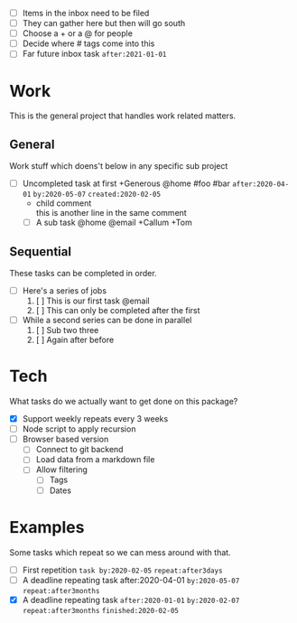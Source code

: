 - [ ] Items in the inbox need to be filed
- [ ] They can gather here but then will go south
- [ ] Choose a + or a @ for people
- [ ] Decide where # tags come into this
- [ ] Far future inbox task `after:2021-01-01`

# Work

This is the general project that handles work related matters.

## General

Work stuff which doens't below in any specific sub project

- [ ] Uncompleted task at first +Generous @home #foo #bar
      `after:2020-04-01` `by:2020-05-07` `created:2020-02-05`
  - child comment  
    this is another line in the same comment
  - [ ] A sub task @home @email +Callum +Tom

## Sequential

These tasks can be completed in order.

- [ ] Here's a series of jobs
  1. [ ] This is our first task @email
  1. [ ] This can only be completed after the first
- [ ] While a second series can be done in parallel
  1. [ ] Sub two three
  1. [ ] Again after before

# Tech

What tasks do we actually want to get done on this package?

- [x] Support weekly repeats every 3 weeks
- [ ] Node script to apply recursion
- [ ] Browser based version
  - [ ] Connect to git backend
  - [ ] Load data from a markdown file
  - [ ] Allow filtering
    - [ ] Tags
    - [ ] Dates

# Examples

Some tasks which repeat so we can mess around with that.

- [ ] First repetition `task by:2020-02-05` `repeat:after3days`
- [ ] A deadline repeating task
      after:2020-04-01 `by:2020-05-07` `repeat:after3months`
- [x] A deadline repeating task `after:2020-01-01` `by:2020-02-07`
      `repeat:after3months` `finished:2020-02-05`

